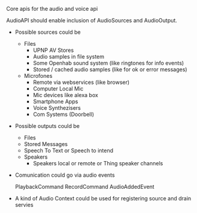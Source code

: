 Core apis for the audio and voice api

AudioAPI should enable inclusion of AudioSources and AudioOutput.
- Possible sources could be 
  - Files
    - UPNP AV Stores
    - Audio samples in file system
    - Some Openhab sound system (like ringtones for info events)
    - Stored / cached audio samples (like for ok or error messages)
  - Microfones
    - Remote via webservices (like browser)
    - Computer Local Mic
    - Mic devices like alexa box
    - Smartphone Apps
    - Voice Synthezisers
    - Com Systems (Doorbell)
- Possible outputs could be 
  - Files
  - Stored Messages
  - Speech To Text or Speech to intend
  - Speakers  
    - Speakers local or remote or Thing speaker channels
    
- Comunication could go via audio events

    PlaybackCommand
    RecordCommand
    AudioAddedEvent
        
- A kind of Audio Context could be used for registering source and drain servies

  
